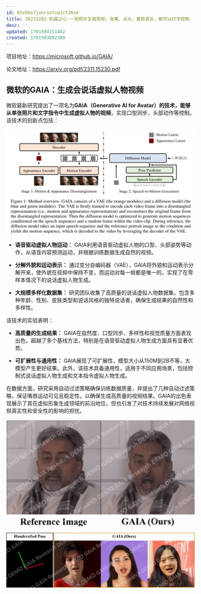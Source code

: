 ```yaml
---
id: 81e5bs7jvncsatcm1it26ze
title: 20231202-机器之心-一张照片生成视频，张嘴、点头、喜怒哀乐，都可以打字控制
desc: ''
updated: 1701504151462
created: 1701503892389
---
```


项目地址：https://microsoft.github.io/GAIA/

论文地址：https://arxiv.org/pdf/2311.15230.pdf

## 微软的GAIA：生成会说话虚拟人物视频



微软最新研究提出了一项名为**GAIA（Generative AI for Avatar）的技术，能够从单张照片和文字指令中生成虚拟人物的视频**，实现口型同步、头部动作等控制。该技术的创新点包括：

![图 2](assets/images/7411a12a5a5b68573e5a240668b0d52ed712714f2d53c3b55619953f285aa04b.png)  


- **语音驱动虚拟人物运动：** GAIA利用语音驱动虚拟人物的口型、头部姿势等动作，从语音内容预测运动，并根据训练数据生成自然的视频。

- **分解外貌和运动表示：** 通过变分自编码器（VAE），GAIA将外貌和运动表示分解开来，使外貌在视频中保持不变，而运动对每一帧都是唯一的，实现了在零样本情况下的说话虚拟人物生成。

- **大规模多样化数据集：** 研究团队收集了高质量的说话虚拟人物数据集，包含多种年龄、性别、皮肤类型和说话风格的独特说话者，确保生成结果的自然性和多样性。

该技术的实验表明：

- **高质量的生成结果：** GAIA在自然度、口型同步、多样性和视觉质量方面表现出色，超越了多个基线方法，特别是在语音驱动虚拟人物生成方面具有显著优势。

- **可扩展性与通用性：** GAIA展现了可扩展性，模型大小从150M到2B不等，大模型产生更好结果。此外，该技术具备通用性，适用于不同应用场景，包括控制式说话虚拟人物生成和文本指令虚拟人物生成。

在数据方面，研究采用自动过滤策略确保训练数据质量，并提出了几种自动过滤策略，保证嘴唇运动可见且稳定性，以确保生成高质量的视频结果。GAIA的出色表现展示了其在虚拟形象生成领域的前沿地位，但也引发了对技术持续发展对网络视频真实性和安全性的影响的担忧。


![图 0](assets/images/8e840ae251303cfe6c7a02ece223f286f47da62e11599dc002c62e17688d7ad0.png)  


![图 1](assets/images/832ca788774900f065bedd2945abe8d1ed08a212b414c58aabadb52b82925533.png)  
